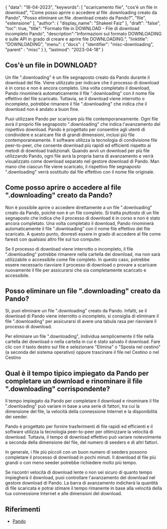 {
"data": "18-04-2023",
  "keywords": [
"scaricamento file",
"cos'è un file in download",
"Come posso aprire o accedere al file .downloading creato da Pando",
"Posso eliminare un file .download creato da Pando?",
"file",
"estensione"
],
  "author": {
"display_name": "Shakeel Faiz"
},
"draft": "false",
"toc": true,
"title": "Formato file in DOWNLOAD - File di download incompleto Pando",
  "description":"Informazioni sul formato DOWNLOADING e sulle API in grado di creare e aprire file DOWNLOADING.",
"linktitle": "DOWNLOADING",
  "menu": {
    "docs": {
      "identifier": "misc-downloading",
"parent" : "misc"
}
},
"lastmod": "2023-04-18"
}

## Cos'è un file in DOWNLOAD?

Un file ".downloading" è un file segnaposto creato da Pando durante il download del file. Viene utilizzato per indicare che il processo di download è in corso e non è ancora completo. Una volta completato il download, Pando rinominerà automaticamente il file ".downloading" con il nome file effettivo del file scaricato. Tuttavia, se il download viene interrotto o incompleto, potrebbe rimanere il file ".downloading" che indica che il download non è andato a buon fine.

Puoi utilizzare Pando per scaricare più file contemporaneamente. Ogni file avrà il proprio file segnaposto ".downloading" che indica l'avanzamento del rispettivo download. Pando è progettato per consentire agli utenti di condividere e scaricare file di grandi dimensioni, inclusi più file contemporaneamente. Il software utilizza la tecnologia di condivisione file peer-to-peer, che consente download più rapidi ed efficienti rispetto ai metodi di download tradizionali. Quando avvii un download per più file utilizzando Pando, ogni file avrà la propria barra di avanzamento e verrà visualizzato come download separato nel gestore download di Pando. Man mano che ciascun file viene scaricato, il rispettivo file segnaposto ".downloading" verrà sostituito dal file effettivo con il nome file originale.

## Come posso aprire o accedere al file ".downloading" creato da Pando?

Non è possibile aprire o accedere direttamente a un file ".downloading" creato da Pando, poiché non è un file completo. Si tratta piuttosto di un file segnaposto che indica che il processo di download è in corso e non è stato ancora completato. Una volta completato il download, Pando rinominerà automaticamente il file ".downloading" con il nome file effettivo del file scaricato. A questo punto, dovresti essere in grado di accedere al file come faresti con qualsiasi altro file sul tuo computer.

Se il processo di download viene interrotto o incompleto, il file ".downloading" potrebbe rimanere nella cartella dei download, ma non sarà utilizzabile o accessibile come file completo. In questo caso, potrebbe essere necessario riavviare il processo di download o provare a scaricare nuovamente il file per assicurarsi che sia completamente scaricato e accessibile.

## Posso eliminare un file ".downloading" creato da Pando?

Sì, puoi eliminare un file ".downloading" creato da Pando. Infatti, se il download di Pando viene interrotto o incompleto, si consiglia di eliminare il file ".downloading" per assicurarsi di avere una tabula rasa per riavviare il processo di download.

Per eliminare un file ".downloading", individua semplicemente il file nella cartella dei download o nella cartella in cui è stato salvato il download. Fare clic con il tasto destro sul file e selezionare "Elimina" o "Sposta nel cestino" (a seconda del sistema operativo) oppure trascinare il file nel Cestino o nel Cestino

## Qual è il tempo tipico impiegato da Pando per completare un download e rinominare il file ".downloading" corrispondente?

Il tempo impiegato da Pando per completare il download e rinominare il file ".downloading" può variare in base a una serie di fattori, tra cui la dimensione del file, la velocità della connessione Internet e la disponibilità dei seeder.

Pando è progettato per fornire trasferimenti di file rapidi ed efficienti e il software utilizza la tecnologia peer-to-peer per ottimizzare la velocità di download. Tuttavia, il tempo di download effettivo può variare notevolmente a seconda della dimensione del file, del numero di seeders e di altri fattori.

In generale, i file più piccoli con un buon numero di seeders possono completare il processo di download in pochi minuti. Il download di file più grandi o con meno seeder potrebbe richiedere molto più tempo.

Se riscontri velocità di download lente o non sei sicuro di quanto tempo impiegherà il download, puoi controllare l'avanzamento del download nel gestore download di Pando. La barra di avanzamento indicherà la quantità di file scaricata e potrai stimare il tempo rimanente in base alla velocità della tua connessione Internet e alle dimensioni del download.

## Riferimenti
* [Pando](https://download.cnet.com/Pando/3000-2196_4-10546621.html)

